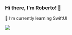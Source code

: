### Hi there, I'm Roberto! 👋

🌱 I’m currently learning SwiftUI

![](https://media.giphy.com/media/qgQUggAC3Pfv687qPC/giphy.gif)

<!--
**robertocarlosgar/robertocarlosgar** is a ✨ _special_ ✨ repository because its `README.md` (this file) appears on your GitHub profile.

Here are some ideas to get you started:

- 🔭 I’m currently working on ...
- 🌱 I’m currently learning ...
- 👯 I’m looking to collaborate on ...
- 🤔 I’m looking for help with ...
- 💬 Ask me about ...
- 📫 How to reach me: ...
- 😄 Pronouns: ...
- ⚡ Fun fact: ...
-->
